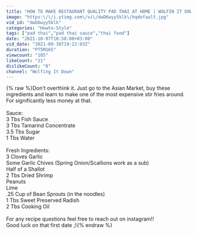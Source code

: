 ```yaml
---
title: "HOW TO MAKE RESTAURANT QUALITY PAD THAI AT HOME | WOLFIN IT DOWN 👹"
image: "https:\/\/i.ytimg.com\/vi\/dwD6wyy5klk\/hqdefault.jpg"
vid_id: "dwD6wyy5klk"
categories: "Howto-Style"
tags: ["pad thai","pad thai sauce","thai food"]
date: "2021-10-07T10:58:08+03:00"
vid_date: "2021-09-30T19:22:03Z"
duration: "PT5M16S"
viewcount: "105"
likeCount: "21"
dislikeCount: "0"
channel: "Wolfing It Down"
---
```

{% raw %}Don't overthink it. Just go to the Asian Market, buy these ingredients and learn to make one of the most expensive stir fries around. For significantly less money at that. <br /><br />Sauce: <br />3 Tbs Fish Sauce<br />3 Tbs Tamarind Concentrate <br />3.5 Tbs Sugar<br />1 Tbs Water<br /><br />Fresh Ingredients: <br />3 Cloves Garlic<br />Some Garlic Chives (Spring Onion/Scallions work as a sub)<br />Half of a Shallot<br />2 Tbs Dried Shrimp<br />Peanuts<br />Lime <br />.25 Cup of Bean Sprouts (in the noodles)<br />1 Tbs Sweet Preserved Radish<br />2 Tbs Cooking Oil <br /><br />For any recipe questions feel free to reach out on instagram!! <br />Good luck on that first date ;){% endraw %}
